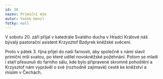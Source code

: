 ```yaml
---
id: 38
nazev: Primiční mše
autor: Vašek Henzl
fotky: null
---
```

V sobotu 20. září přijal v katedrále Svatého ducha v Hradci Králové náš bývalý pastorační asistent Krzysztof Bzdyrek kněžské svěcení.
<p>
Proto v pátek 3. října přijel do naší farnosti, aby společně s námi slavil primiční mši svatou, po které udílel novokněžské požehnání. Potom se mladí i staří přesunuli do farního sálu, kde bylo připravené skromné pohoštění a Krzysztof nám vyprávěl o své (rozhodně zajímavé) cestě ke kněžství a misiím v Čechách.
<p>

